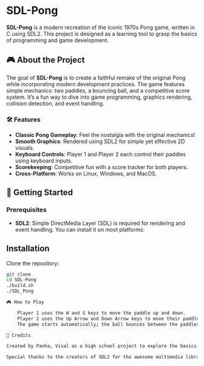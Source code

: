 # SDL-Pong

**SDL-Pong** is a modern recreation of the iconic 1970s Pong game, written in C using SDL2. This project is designed as a learning tool to grasp the basics of programming and game development.

## 🎮 About the Project

The goal of **SDL-Pong** is to create a faithful remake of the original Pong while incorporating modern development practices. The game features simple mechanics: two paddles, a bouncing ball, and a competitive score system. It’s a fun way to dive into game programming, graphics rendering, collision detection, and event handling.

### 🛠️ Features
- **Classic Pong Gameplay**: Feel the nostalgia with the original mechanics!
- **Smooth Graphics**: Rendered using SDL2 for simple yet effective 2D visuals.
- **Keyboard Controls**: Player 1 and Player 2 each control their paddles using keyboard inputs.
- **Scorekeeping**: Competitive fun with a score tracker for both players.
- **Cross-Platform**: Works on Linux, Windows, and MacOS.

## 🚀 Getting Started

### Prerequisites
- **SDL2**: Simple DirectMedia Layer (SDL) is required for rendering and event handling. You can install it on most platforms:
## Installation

Clone the repository:

```bash
git clone 
cd SDL-Pong
./build.sh
./SDL_Pong

🎮 How to Play

    Player 1 uses the W and S keys to move the paddle up and down.
    Player 2 uses the Up Arrow and Down Arrow keys to move their paddle.
    The game starts automatically; the ball bounces between the paddles, and players try to score by getting the ball past their opponent.

📝 Credits

Created by Panha, Visal as a high school project to explore the basics of programming and game development.

Special thanks to the creators of SDL2 for the awesome multimedia library that made this project possible!
